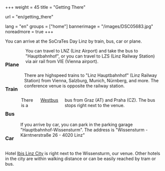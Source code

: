 +++
weight = 45
title = "Getting There"

url = "en/getting_there"

lang = "en"
groups = ["home"]
bannerimage = "/images/DSC05683.jpg"
noreadmore = true
+++

You can arrive at the SoCraTes Day Linz by train, bus, car or plane.

<div class="row blocks">
	<div class="three columns block">
		<h3 class="block-heading"><i class="fa fa-plane" aria-hidden="true"></i><br/>Plane</h3>
		You can travel to LNZ (Linz Airport) and take the bus to "Hauptbahnhof", or you can travel to LZS
		(Linz Railway Station) via air rail from VIE (Vienna airport).
	</div>
	<div class="three columns block">
		<h3 class="block-heading"><i class="fa fa-train" aria-hidden="true"></i><br/>Train</h3>
		There are highspeed trains to "Linz Hauptbahnhof" (Linz Railway Station) from Vienna, Salzburg, Munich, Nürnberg, and more. The conference venue is opposite the railway station.
	</div>
	<div class="three columns block">
		<h3 class="block-heading"><i class="fa fa-bus" aria-hidden="true"></i><br/>Bus</h3>
		There is a <a href="https://www.westbus.at">Westbus</a> bus from Graz (AT) and Praha (CZ). The bus stops right next to the venue. 
	</div>
	<div class="three columns block">
		<h3 class="block-heading"><i class="fa fa-car" aria-hidden="true"></i><br/>Car</h3>
		If you arrive by car, you can park in the parking garage "Hauptbahnhof-Wissensturm". The address is "Wissensturm - Kärntnerstraße 26 - 4020  Linz"
	</div>
</div>

Hotel <a href="http://www.ibis.com/de/hotel-1722-ibis-linz-city/index.shtml">Ibis Linz City</a> is right next to the Wissensturm, our venue. Other hotels in the city are within walking distance or can be easily reached by tram or bus.

<!--more-->

